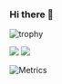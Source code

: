 ### Hi there 👋

![trophy](https://github-profile-trophy.vercel.app/?username=liviaerxin&column=8&theme=onedark)

<!-- ![lang](https://github-readme-stats.vercel.app/api/top-langs/?username=liviaerxin&hide=ipynb,html,css&layout=compact&theme=onedark)
 -->
 
<!-- ![GitHub stats](https://github-readme-stats.vercel.app/api?username=liviaerxin&show_icons=true&theme=radical)
 -->
 
![](http://github-profile-summary-cards.vercel.app/api/cards/repos-per-language?=liviaerxin&theme=dark)
![](http://github-profile-summary-cards.vercel.app/api/cards/most-commit-language?username=liviaerxin&theme=dark)

![Metrics](https://metrics.lecoq.io/liviaerxin?template=classic&base.community=0&gists=1&stackoverflow=1&base=header%2C%20activity%2C%20community%2C%20repositories%2C%20metadata&base.indepth=false&base.hireable=false&base.skip=false&gists=false&stackoverflow=false&stackoverflow.user=4331167&stackoverflow.sections=answers-top%2C%20questions-recent&stackoverflow.limit=2&stackoverflow.lines=4&stackoverflow.lines.snippet=2&config.timezone=Asia%2FShanghai)

<!--
**liviaerxin/liviaerxin** is a ✨ _special_ ✨ repository because its `README.md` (this file) appears on your GitHub profile.

Here are some ideas to get you started:

- 🔭 I’m currently working on ...
- 🌱 I’m currently learning ...
- 👯 I’m looking to collaborate on ...
- 🤔 I’m looking for help with ...
- 💬 Ask me about ...
- 📫 How to reach me: ...
- 😄 Pronouns: ...
- ⚡ Fun fact: ...
-->
